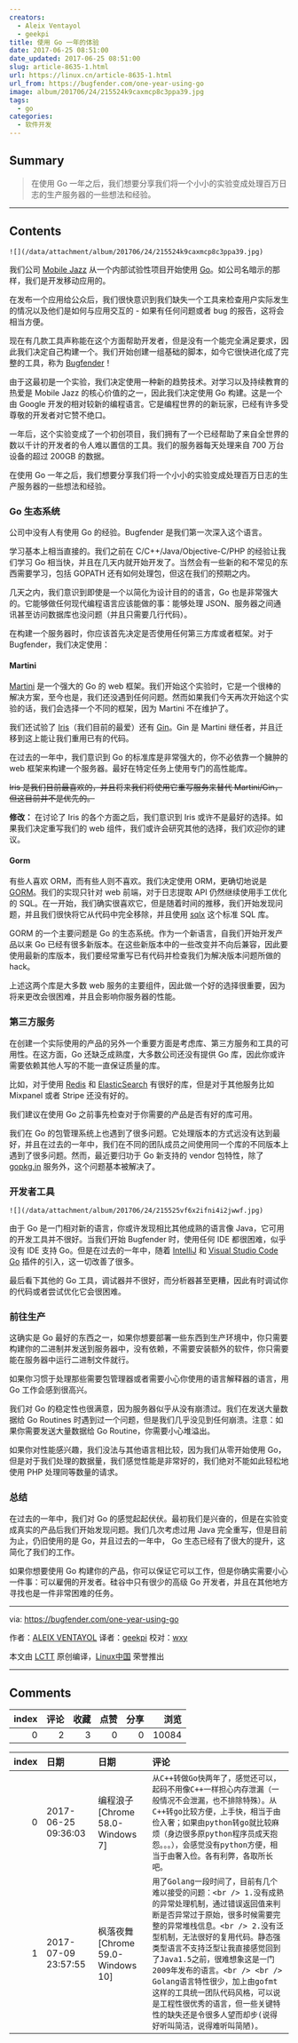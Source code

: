 ```yaml
---
creators:
  - Aleix Ventayol
  - geekpi
title: 使用 Go 一年的体验
date: 2017-06-25 08:51:00
date_updated: 2017-06-25 08:51:00
slug: article-8635-1.html
url: https://linux.cn/article-8635-1.html
url_from: https://bugfender.com/one-year-using-go
image: album/201706/24/215524k9caxmcp8c3ppa39.jpg
tags:
  - go
categories:
  - 软件开发
---
```


## Summary

> 在使用 Go 一年之后，我们想要分享我们将一个小小的实验变成处理百万日志的生产服务器的一些想法和经验。

***

<!-- more -->

## Contents

`![](/data/attachment/album/201706/24/215524k9caxmcp8c3ppa39.jpg)`

我们公司 [Mobile Jazz](http://mobilejazz.com/) 从一个内部试验性项目开始使用 [Go](https://golang.org/)。如公司名暗示的那样，我们是开发移动应用的。

在发布一个应用给公众后，我们很快意识到我们缺失一个工具来检查用户实际发生的情况以及他们是如何与应用交互的 - 如果有任何问题或者 bug 的报告，这将会相当方便。

现在有几款工具声称能在这个方面帮助开发者，但是没有一个能完全满足要求，因此我们决定自己构建一个。我们开始创建一组基础的脚本，如今它很快进化成了完整的工具，称为 [Bugfender](https://www.bugfender.com/)！

由于这最初是一个实验，我们决定使用一种新的趋势技术。对学习以及持续教育的热爱是 Mobile Jazz 的核心价值的之一，因此我们决定使用 Go 构建。这是一个由 Google 开发的相对较新的编程语言。它是编程世界的的新玩家，已经有许多受尊敬的开发者对它赞不绝口。

一年后，这个实验变成了一个初创项目，我们拥有了一个已经帮助了来自全世界的数以千计的开发者的令人难以置信的工具。我们的服务器每天处理来自 700 万台设备的超过 200GB 的数据。

在使用 Go 一年之后，我们想要分享我们将一个小小的实验变成处理百万日志的生产服务器的一些想法和经验。

### Go 生态系统

公司中没有人有使用 Go 的经验。Bugfender 是我们第一次深入这个语言。

学习基本上相当直接的。我们之前在 C/C++/Java/Objective-C/PHP 的经验让我们学习 Go 相当快，并且在几天内就开始开发了。当然会有一些新的和不常见的东西需要学习，包括 GOPATH 还有如何处理包，但这在我们的预期之内。

几天之内，我们意识到即使是一个以简化为设计目的的语言，Go 也是非常强大的。它能够做任何现代编程语言应该能做的事：能够处理 JSON、服务器之间通讯甚至访问数据库也没问题（并且只需要几行代码）。

在构建一个服务器时，你应该首先决定是否使用任何第三方库或者框架。对于 Bugfender，我们决定使用：

#### Martini

[Martini](https://github.com/go-martini/martini) 是一个强大的 Go 的 web 框架。我们开始这个实验时，它是一个很棒的解决方案，至今也是，我们还没遇到任何问题。然而如果我们今天再次开始这个实验的话，我们会选择一个不同的框架，因为 Martini 不在维护了。

我们还试验了 [Iris](https://github.com/kataras/iris)（我们目前的最爱）还有 [Gin](https://github.com/gin-gonic/gin)。Gin 是 Martini 继任者，并且迁移到这上能让我们重用已有的代码。

在过去的一年中，我们意识到 Go 的标准库是非常强大的，你不必依靠一个臃肿的 web 框架来构建一个服务器。最好在特定任务上使用专门的高性能库。

~~Iris 是我们目前最喜欢的，并且将来我们将使用它重写服务来替代 Martini/Gin，但这目前并不是优先的。~~

**修改：** 在讨论了 Iris 的各个方面之后，我们意识到 Iris 或许不是最好的选择。如果我们决定重写我们的 web 组件，我们或许会研究其他的选择，我们欢迎你的建议。

#### Gorm

有些人喜欢 ORM，而有些人则不喜欢。我们决定使用 ORM，更确切地说是 [GORM](https://github.com/jinzhu/gorm)。我们的实现只针对 web 前端，对于日志提取 API 仍然继续使用手工优化的 SQL。在一开始，我们确实很喜欢它，但是随着时间的推移，我们开始发现问题，并且我们很快将它从代码中完全移除，并且使用 [sqlx](https://github.com/jmoiron/sqlx) 这个标准 SQL 库。

GORM 的一个主要问题是 Go 的生态系统。作为一个新语言，自我们开始开发产品以来 Go 已经有很多新版本。在这些新版本中的一些改变并不向后兼容，因此要使用最新的库版本，我们要经常重写已有代码并检查我们为解决版本问题所做的 hack。

上述这两个库是大多数 web 服务的主要组件，因此做一个好的选择很重要，因为将来更改会很困难，并且会影响你服务器的性能。

### 第三方服务

在创建一个实际使用的产品的另外一个重要方面是考虑库、第三方服务和工具的可用性。在这方面，Go 还缺乏成熟度，大多数公司还没有提供 Go 库，因此你或许需要依赖其他人写的不能一直保证质量的库。

比如，对于使用 [Redis](https://github.com/go-redis/redis) 和 [ElasticSearch](https://github.com/olivere/elastic) 有很好的库，但是对于其他服务比如 Mixpanel 或者 Stripe 还没有好的。

我们建议在使用 Go 之前事先检查对于你需要的产品是否有好的库可用。

我们在 Go 的包管理系统上也遇到了很多问题。它处理版本的方式远没有达到最好，并且在过去的一年中，我们在不同的团队成员之间使用同一个库的不同版本上遇到了很多问题。然而，最近要归功于 Go 新支持的 vendor 包特性，除了 [gopkg.in](http://labix.org/gopkg.in) 服务外，这个问题基本被解决了。

### 开发者工具

`![](/data/attachment/album/201706/24/215525vf6x2ifni4i2jwwf.jpg)`

由于 Go 是一门相对新的语言，你或许发现相比其他成熟的语言像 Java，它可用的开发工具并不很好。当我们开始 Bugfender 时，使用任何 IDE 都很困难，似乎没有 IDE 支持 Go。但是在过去的一年中，随着 [IntelliJ](https://plugins.jetbrains.com/plugin/5047-go) 和 [Visual Studio Code Go](https://github.com/Microsoft/vscode-go) 插件的引入，这一切改善了很多。

最后看下其他的 Go 工具，调试器并不很好，而分析器甚至更糟，因此有时调试你的代码或者尝试优化它会很困难。

### 前往生产

这确实是 Go 最好的东西之一，如果你想要部署一些东西到生产环境中，你只需要构建你的二进制并发送到服务器中，没有依赖，不需要安装额外的软件，你只需要能在服务器中运行二进制文件就行。

如果你习惯于处理那些需要包管理器或者需要小心你使用的语言解释器的语言，用 Go 工作会感到很高兴。

我们对 Go 的稳定性也很满意，因为服务器似乎从没有崩溃过。我们在发送大量数据给 Go Routines 时遇到过一个问题，但是我们几乎没见到任何崩溃。注意：如果你需要发送大量数据给 Go Routine，你需要小心堆溢出。

如果你对性能感兴趣，我们没法与其他语言相比较，因为我们从零开始使用 Go，但是对于我们处理的数据量，我们感觉性能是非常好的，我们绝对不能如此轻松地使用 PHP 处理同等数量的请求。

### 总结

在过去的一年中，我们对 Go 的感觉起起伏伏。最初我们是兴奋的，但是在实验变成真实的产品后我们开始发现问题。我们几次考虑过用 Java 完全重写，但是目前为止，仍旧使用的是 Go，并且过去的一年中， Go 生态已经有了很大的提升，这简化了我们的工作。

如果你想要使用 Go 构建你的产品，你可以保证它可以工作，但是你确实需要小心一件事：可以雇佣的开发者。硅谷中只有很少的高级 Go 开发者，并且在其他地方寻找也是一件非常困难的任务。

---

via: <https://bugfender.com/one-year-using-go>

作者：[ALEIX VENTAYOL](https://bugfender.com/author/aleixventayol) 译者：[geekpi](https://github.com/geekpi) 校对：[wxy](https://github.com/wxy)

本文由 [LCTT](https://github.com/LCTT/TranslateProject) 原创编译，[Linux中国](https://linux.cn/) 荣誉推出

***

## Comments


|   index |   评论 |   收藏 |   点赞 |   分享 |   浏览 |
|--------:|-------:|-------:|-------:|-------:|-------:|
|       0 |      2 |      3 |      0 |      0 |  10084 |

|   index | 日期                | 日期                              | 评论                                                                                                                                                                                                                                                                                                                                                                                                                                                                         |
|--------:|:--------------------|:----------------------------------|:-----------------------------------------------------------------------------------------------------------------------------------------------------------------------------------------------------------------------------------------------------------------------------------------------------------------------------------------------------------------------------------------------------------------------------------------------------------------------------|
|       0 | 2017-06-25 09:36:03 | 编程浪子 [Chrome 58.0-Windows 7]  | `从C++转做Go快两年了，感觉还可以，起码不用像C++一样担心内存泄漏（一般情况不会泄漏，也不排除特殊）。从C++转go比较方便，上手快，相当于由俭入奢；如果由python转go就比较麻烦（身边很多原python程序员成天抱怨。。。），会感觉没有python方便，相当于由奢入俭。各有利弊，各取所长吧。`                                                                                                                                                                                              |
|       1 | 2017-07-09 23:57:55 | 枫落夜舞 [Chrome 59.0-Windows 10] | `用了Golang一段时间了，目前有几个难以接受的问题：<br /> 1.没有成熟的异常处理机制，通过错误返回值来判断是否异常过于原始，很多时候需要完整的异常堆栈信息。<br /> 2.没有泛型机制，无法很好的复用代码。静态强类型语言不支持泛型让我直接感觉回到了Java1.5之前，很难想象这是一门2009年发布的语言。<br /> <br /> Golang语言特性很少，加上由gofmt这样的工具统一团队代码风格，可以说是工程性很优秀的语言，但一些关键特性的缺失还是令很多人望而却步(说得好听叫简洁，说得难听叫简陋)。` |
